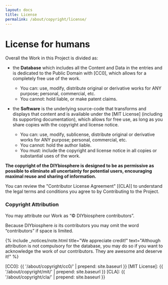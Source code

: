 ```yaml
---
layout: docs
title: License
permalink: /about/copyright/license/
---
```


# License for humans
Overall the Work in this Project is divided as:

- the **Database** which includes all the Content and Data in the entries and is dedicated to the Public Domain with [CC0], which allows for a completely free use of the work.
    - You can: use, modify, distribute original or derivative works for ANY purpose; personal, commercial, etc.
    - You cannot: hold liable, or make patent claims.


- the **Software** is the underlying source-code that transforms and displays that content and is available under the [MIT License] (including its supporting documentation), which allows for free use, as long as you share copies with the copyright and license notice.
    - You can: use, modify, sublicense, distribute original or derivative works for ANY purpose; personal, commercial, etc.
    - You cannot: hold the author liable.
    - You must: include the copyright and license notice in all copies or substantial uses of the work.


**The copyright of the DIYbiosphere is designed to be as permissive as possible to eliminate all uncertainty for potential users, encouraging maximal reuse and sharing of information.**


You can review the "Contributor License Agreement" [(CLA)] to understand the legal terms and conditions you agree to by Contributing to the Project.


### Copyright Attribution
You may attribute our Work as “© DIYbiosphere contributors”.

Because DIYbiosphere _is_ its contributors you may omit the word “contributors” if space is limited.

{% include _notices/note.html title="We appreciate credit!" text="Although attribution is not compulsory for the database, you may do so if you want to acknowledge the work of our contributors. They are awesome and deserve it!" %}


[CC0]: {{ '/about/copyright/cc0/' | prepend: site.baseurl }}
[MIT License]: {{ '/about/copyright/mit/' | prepend: site.baseurl }}
[CLA]: {{ '/about/copyright/cla/' | prepend: site.baseurl }}

